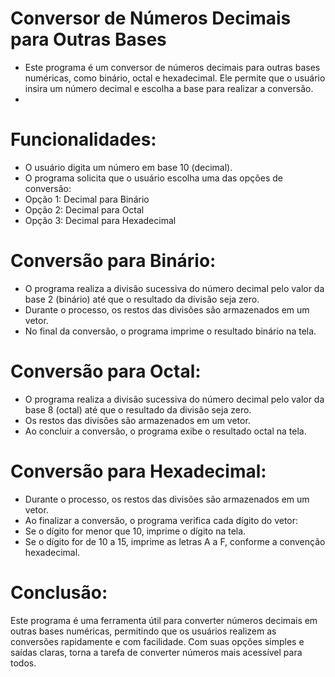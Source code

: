 
# Conversor de Números Decimais para Outras Bases
<ul>
  <li>Este programa é um conversor de números decimais para outras bases numéricas, como binário, octal e hexadecimal. Ele permite que o usuário insira um número decimal e escolha a base para realizar a conversão.<li>
</ul>

# Funcionalidades:
<ul>
  <li>O usuário digita um número em base 10 (decimal).</li>

  <li>O programa solicita que o usuário escolha uma das opções de conversão:
    <li>Opção 1: Decimal para Binário</li>
    <li>Opção 2: Decimal para Octal</li>
    <li>Opção 3: Decimal para Hexadecimal</li>
  </li>
</ul>

# Conversão para Binário:
<ul>
  <li>O programa realiza a divisão sucessiva do número decimal pelo valor da base 2 (binário) até que o  resultado da divisão seja zero.</li>
  <li>Durante o processo, os restos das divisões são armazenados em um vetor.</li>
  <li>No final da conversão, o programa imprime o resultado binário na tela.</li>
</ul>

# Conversão para Octal:
<ul>
  <li>O programa realiza a divisão sucessiva do número decimal pelo valor da base 8 (octal) até que o resultado da divisão seja zero.</li>
  <li>Os restos das divisões são armazenados em um vetor.</li>
  <li>Ao concluir a conversão, o programa exibe o resultado octal na tela.</li>
</ul>

# Conversão para Hexadecimal:

<ul>
  <li>Durante o processo, os restos das divisões são armazenados em um vetor.</li>
  <li>Ao finalizar a conversão, o programa verifica cada dígito do vetor:</li>
  <li>Se o dígito for menor que 10, imprime o dígito na tela.</li>
  <li>Se o dígito for de 10 a 15, imprime as letras A a F, conforme a convenção hexadecimal.</li>
</ul>

# Conclusão:
Este programa é uma ferramenta útil para converter números decimais em outras bases numéricas, permitindo que os usuários realizem as conversões rapidamente e com facilidade. Com suas opções simples e saídas claras, torna a tarefa de converter números mais acessível para todos.